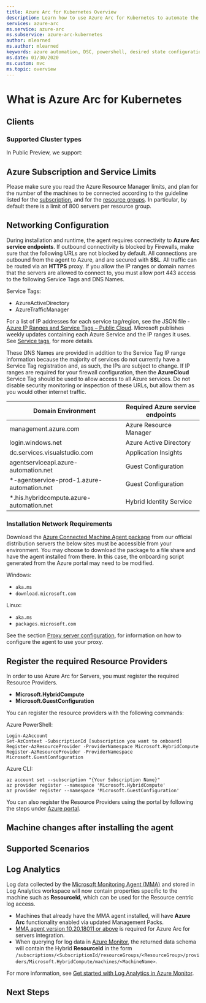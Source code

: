 ```yaml
---
title: Azure Arc for Kubernetes Overview
description: Learn how to use Azure Arc for Kubernetes to automate the lifecycle of infrastructure and applications.
services: azure-arc
ms.service: azure-arc
ms.subservice: azure-arc-kubernetes
author: mlearned
ms.author: mlearned
keywords: azure automation, DSC, powershell, desired state configuration, update management, change tracking, inventory, runbooks, python, graphical, hybrid
ms.date: 01/30/2020
ms.custom: mvc
ms.topic: overview
---
```


# What is Azure Arc for Kubernetes

## Clients

### Supported Cluster types

In Public Preview, we support:

## Azure Subscription and Service Limits

Please make sure you read the Azure Resource Manager limits, and plan for the number of the machines to be connected according to the guideline listed for the [subscription](../../azure-resource-manager/management/azure-subscription-service-limits.md#subscription-limits---azure-resource-manager), and for the [resource groups](../../azure-resource-manager/management/azure-subscription-service-limits.md#resource-group-limits). In particular, by default there is a limit of 800 servers per resource group.

## Networking Configuration

During installation and runtime, the agent requires connectivity to **Azure Arc service endpoints**. If outbound connectivity is blocked by Firewalls, make sure that the following URLs are not blocked by default. All connections are outbound from the agent to Azure, and are secured with **SSL**. All traffic can be routed via an **HTTPS** proxy. If you allow the IP ranges or domain names that the servers are allowed to connect to, you must allow port 443 access to the following Service Tags and DNS Names.

Service Tags:

* AzureActiveDirectory
* AzureTrafficManager

For a list of IP addresses for each service tag/region, see the JSON file - [Azure IP Ranges and Service Tags – Public Cloud](https://www.microsoft.com/download/details.aspx?id=56519). Microsoft publishes weekly updates containing each Azure Service and the IP ranges it uses. See [Service tags](https://docs.microsoft.com/azure/virtual-network/security-overview#service-tags), for more details.

These DNS Names are provided in addition to the Service Tag IP range information because the majority of services do not currently have a Service Tag registration and, as such, the IPs are subject to change. If IP ranges are required for your firewall configuration, then the **AzureCloud** Service Tag should be used to allow access to all Azure services. Do not disable security monitoring or inspection of these URLs, but allow them as you would other internet traffic.

| Domain Environment | Required Azure service endpoints |
|---------|---------|
|management.azure.com|Azure Resource Manager|
|login.windows.net|Azure Active Directory|
|dc.services.visualstudio.com|Application Insights|
|agentserviceapi.azure-automation.net|Guest Configuration|
|*-agentservice-prod-1.azure-automation.net|Guest Configuration|
|*.his.hybridcompute.azure-automation.net|Hybrid Identity Service|

### Installation Network Requirements

Download the [Azure Connected Machine Agent package](https://aka.ms/AzureConnectedMachineAgent) from our official distribution servers the below sites must be accessible from your environment. You may choose to download the package to a file share and have the agent installed from there. In this case, the onboarding script generated from the Azure portal may need to be modified.

Windows:

* `aka.ms`
* `download.microsoft.com`

Linux:

* `aka.ms`
* `packages.microsoft.com`

See the section [Proxy server configuration](quickstart-onboard-powershell.md#proxy-server-configuration), for information on how to configure the agent to use your proxy.

## Register the required Resource Providers

In order to use Azure Arc for Servers, you must register the required Resource Providers.

* **Microsoft.HybridCompute**
* **Microsoft.GuestConfiguration**

You can register the resource providers with the following commands:

Azure PowerShell:

```azurepowershell-interactive
Login-AzAccount
Set-AzContext -SubscriptionId [subscription you want to onboard]
Register-AzResourceProvider -ProviderNamespace Microsoft.HybridCompute
Register-AzResourceProvider -ProviderNamespace Microsoft.GuestConfiguration
```

Azure CLI:

```azurecli-interactive
az account set --subscription "{Your Subscription Name}"
az provider register --namespace 'Microsoft.HybridCompute'
az provider register --namespace 'Microsoft.GuestConfiguration'
```

You can also register the Resource Providers using the portal by following the steps under [Azure portal](../../azure-resource-manager/management/resource-providers-and-types.md#azure-portal).

## Machine changes after installing the agent

## Supported Scenarios

## Log Analytics

Log data collected by the [Microsoft Monitoring Agent (MMA)](https://docs.microsoft.com/azure/azure-monitor/log-query/log-query-overview) and stored in Log Analytics workspace will now contain properties specific to the machine such as **ResourceId**, which can be used for the Resource centric log access.

- Machines that already have the MMA agent installed, will have **Azure Arc** functionality enabled via updated Management Packs.
- [MMA agent version 10.20.18011 or above](https://docs.microsoft.com/azure/virtual-machines/extensions/oms-windows#agent-and-vm-extension-version) is required for Azure Arc for servers integration.
- When querying for log data in [Azure Monitor](https://docs.microsoft.com/azure/azure-monitor/log-query/log-query-overview), the returned data schema will contain the Hybrid **ResourceId** in the form `/subscriptions/<SubscriptionId/resourceGroups/<ResourceGroup>/providers/Microsoft.HybridCompute/machines/<MachineName>`.

For more information, see [Get started with Log Analytics in Azure Monitor](https://docs.microsoft.com/azure/azure-monitor/log-query/get-started-portal).

## Next Steps

